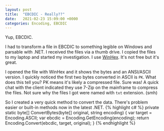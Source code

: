 ```yaml
---
layout: post
title:  "EBCDIC - Really??"
date:   2021-02-23 15:09:00 +0000
categories: Encoding, EBCDIC
---
```


Yup, EBCDIC.

I had to transform a file in EBCDIC to something legible on Windows and parsable with .NET. I received the files via a thumb drive. I copied the files to my laptop and started my investigation. I use [WinHex](https://www.x-ways.net/winhex/). It's not free but it's great.

I opened the file with WinHex and it shows the bytes and an ANSI/ASCII version. I quickly noticed the first two bytes converted in ASCII is `PK`. What does this tell you? PK means it's likely a compressed file. Sure was! A quick chat with the client indicated they use 7-Zip on the mainframe to compress the files. Not sure why the files I got were named with `txt` extension. (smh)

So I created a very quick method to convert the data. There's problem easier or built-in methods now in the latest .NET.
{% highlight c# %}
private static byte[] ConvertBytes(byte[] original, string encoding)
{
    var target = Encoding.ASCII;
    var ebcdic = Encoding.GetEncoding(encoding);
    return Encoding.Convert(ebcdic, target, original);
}
{% endhighlight %}
